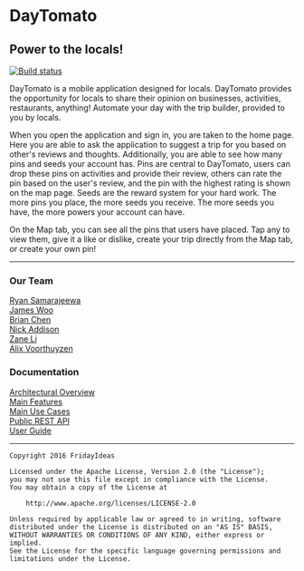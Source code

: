# DayTomato
## Power to the locals!

[![Build status](https://ci.appveyor.com/api/projects/status/2gtjg5xstixqu8c3?svg=true)](https://ci.appveyor.com/project/james-woo/daytomato)

DayTomato is a mobile application designed for locals. DayTomato provides the opportunity for locals to share their opinion on businesses, activities, restaurants, anything! Automate your day with the trip builder, provided to you by locals.

When you open the application and sign in, you are taken to the home page. Here you are able to ask the application to suggest a trip for you based on other's reviews and thoughts. Additionally, you are able to see how many pins and seeds your account has. Pins are central to DayTomato, users can drop these pins on activities and provide their review, others can rate the pin based on the user's review, and the pin with the highest rating is shown on the map page. Seeds are the reward system for your hard work. The more pins you place, the more seeds you receive. The more seeds you have, the more powers your account can have.

On the Map tab, you can see all the pins that users have placed. Tap any to view them, give it a like or dislike, create your trip directly from the Map tab, or create your own pin!


---

### Our Team
[Ryan Samarajeewa](https://github.com/ryansama)<br />
[James Woo](https://github.com/james-woo)<br />
[Brian Chen](https://github.com/ToucheSir)<br />
[Nick Addison](https://github.com/addisonnick)<br />
[Zane Li](https://github.com/Zanelib1)<br />
[Alix Voorthuyzen](https://github.com/alixvoor)<br />

### Documentation
[Architectural Overview](https://docs.google.com/presentation/d/1t4Ov2VW7ZXqcUSvIqzzz1BZWfQ8kaZPr_QZloVf0Y1k/edit?usp=sharing)  
[Main Features](https://github.com/fridayideas/daytomato/wiki/Features-List)  
[Main Use Cases](https://drive.google.com/open?id=0B6iCv6f-iYt0OG1GeVFJdlV0SWM)  
[Public REST API](https://github.com/fridayideas/daytomatoserver)  
[User Guide](https://github.com/fridayideas/daytomato/wiki/User-Guide)

---

    Copyright 2016 FridayIdeas

    Licensed under the Apache License, Version 2.0 (the "License");
    you may not use this file except in compliance with the License.
    You may obtain a copy of the License at

        http://www.apache.org/licenses/LICENSE-2.0

    Unless required by applicable law or agreed to in writing, software
    distributed under the License is distributed on an "AS IS" BASIS,
    WITHOUT WARRANTIES OR CONDITIONS OF ANY KIND, either express or implied.
    See the License for the specific language governing permissions and
    limitations under the License.
